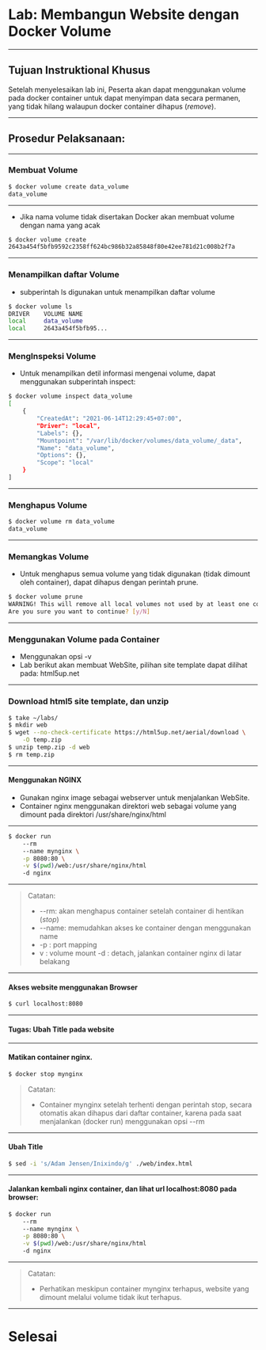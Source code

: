 # Lab: Membangun Website dengan Docker Volume

---

## Tujuan Instruktional Khusus

Setelah menyelesaikan lab ini, Peserta akan dapat menggunakan volume pada docker container untuk dapat menyimpan data secara permanen, yang tidak hilang walaupun docker container dihapus (*remove*).

---

## Prosedur Pelaksanaan:

----

### Membuat Volume

```bash
$ docker volume create data_volume
data_volume
```
----
- Jika nama volume tidak disertakan Docker akan membuat volume dengan nama yang acak

```bash
$ docker volume create
2643a454f5bfb9592c2358ff624bc986b32a85848f80e42ee781d21c008b2f7a
```
----
### Menampilkan daftar Volume

- subperintah ls digunakan untuk menampilkan daftar volume

```bash
$ docker volume ls
DRIVER    VOLUME NAME
local     data_volume
local     2643a454f5bfb95...
```
----
### MengInspeksi Volume

- Untuk menampilkan detil informasi mengenai volume, dapat menggunakan subperintah inspect:

```bash
$ docker volume inspect data_volume
[
    {
        "CreatedAt": "2021-06-14T12:29:45+07:00",
        "Driver": "local",
        "Labels": {},
        "Mountpoint": "/var/lib/docker/volumes/data_volume/_data",
        "Name": "data_volume",
        "Options": {},
        "Scope": "local"
    }
] 
```
----
### Menghapus Volume

```bash
$ docker volume rm data_volume
data_volume
```
----
### Memangkas Volume

- Untuk menghapus semua volume yang tidak digunakan (tidak dimount oleh container), dapat dihapus dengan perintah prune.

```bash
$ docker volume prune
WARNING! This will remove all local volumes not used by at least one container.
Are you sure you want to continue? [y/N] 
```
---
### Menggunakan Volume pada Container

- Menggunakan opsi -v
- Lab berikut akan membuat WebSite, pilihan site template dapat dilihat pada: html5up.net

----

### Download html5 site template, dan unzip

```bash
$ take ~/labs/
$ mkdir web
$ wget --no-check-certificate https://html5up.net/aerial/download \
	-O temp.zip
$ unzip temp.zip -d web
$ rm temp.zip
```

----

#### Menggunakan NGINX

- Gunakan nginx image sebagai webserver untuk menjalankan WebSite.
- Container nginx menggunakan direktori web sebagai volume yang dimount pada direktori /usr/share/nginx/html

----
```bash
$ docker run 
	--rm
	--name mynginx \
	-p 8080:80 \
	-v $(pwd)/web:/usr/share/nginx/html 
	-d nginx
```
----
> Catatan:
> - --rm: akan menghapus container setelah container di hentikan (*stop*)
> - --name: memudahkan akses ke container dengan menggunakan name
> - -p : port mapping
> - v : volume mount
> -d : detach, jalankan container nginx di latar belakang
----
#### Akses website menggunakan Browser

```bash
$ curl localhost:8080
```

---

#### Tugas: Ubah Title pada website

----

#### Matikan container nginx.

```bash
$ docker stop mynginx
```

> Catatan:
>
> - Container mynginx setelah terhenti dengan perintah stop, secara otomatis akan dihapus dari daftar container, karena pada saat menjalankan (docker run) menggunakan opsi --rm

----
#### Ubah Title

```bash
$ sed -i 's/Adam Jensen/Inixindo/g' ./web/index.html
```

----

#### Jalankan kembali nginx container, dan lihat url **localhost:8080** pada browser:

```bash
$ docker run 
	--rm
	--name mynginx \
	-p 8080:80 \
	-v $(pwd)/web:/usr/share/nginx/html 
	-d nginx 
```

----

> Catatan:
>
> - Perhatikan meskipun container mynginx terhapus, website yang dimount melalui volume tidak ikut terhapus.

---

# Selesai
